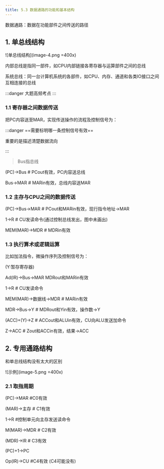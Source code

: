 ```yaml
---
title: 5.3 数据通路的功能和基本结构
---
```


数据通路：数据在功能部件之间传送的路径

## 1. 单总线结构

![单总线结构](image-4.png =400x)

内部总线是指同一部件，如CPU内部链接各寄存器与运算部件之间的总线

系统总线：同一台计算机系统的各部件，如CPU、内存、通道和各类IO接口之间互相连接的总线

:::danger
大题高频考点
:::

### 1.1 寄存器之间数据传送

把PC内容送至MAR，实现传送操作的流程及控制信号为：

:::danger
==需要标明哪一条控制信号有效==

重要的是描述清楚数据流向

:::

>Bus指总线

(PC)→Bus  # PCout有效，PC内容送总线

Bus→MAR # MARin有效，总线内容送MAR

### 1.2 主存与CPU之间的数据传送

(PC)→Bus→MAR # PCout和MARin有效，现行指令地址→MAR

1→R # CU发读命令(通过控制总线发出，图中未画出)

MEM(MAR)→MDR # MDRin有效

### 1.3 执行算术或逻辑运算

比如加法指令，微操作序列及控制信号为：

(Y:暂存寄存器)

Ad(IR)→Bus→MAR MDRout和MARin有效

1→R # CU发读命令

MEM(MAR)→数据线→MDR # MARin有效

MDR→Bus→Y # MDRout和Yin有效，操作数→Y

(ACC)+(Y)→Z # ACCout和ALUin有效，CU向ALU发送加命令

Z→ACC # Zout和ACCin有效，结果→ACC


## 2. 专用通路结构

和单总线结构没有太大的区别

![示例](image-5.png =400x)

### 2.1 取指周期

(PC)→MAR #C0有效

(MAR)→主存 # C1有效

1→R #控制单元向主存发送读命令

M(MAR)→MDR # C2有效

(MDR)→IR # C3有效

(PC)+1→PC

Op(IR)→CU #C4有效 (C4可能没有)






























